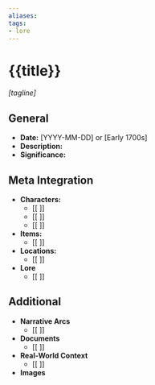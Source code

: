 ```yaml
---
aliases:
tags: 
- lore
---
```

# {{title}}
*[tagline]*

## General

- **Date:** [YYYY-MM-DD] or [Early 1700s]
- **Description:**
- **Significance:**

## Meta Integration

- **Characters:**
	- [[ ]]
	- [[ ]]
	- [[ ]]
- **Items:**
	- [[ ]]
- **Locations:** 
	- [[ ]]
- **Lore**
	- [[ ]]

## Additional

- **Narrative Arcs**
	- [[ ]]
- **Documents**
	- [[ ]]
- **Real-World Context**
	- [[ ]]
- **Images**